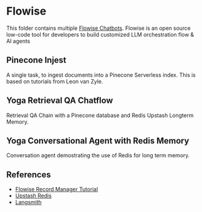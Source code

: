 # Flowise

This folder contains multiple [Flowise Chatbots](https://flowiseai.com/).  Flowise is an open source low-code tool for developers to build customized LLM orchestration flow & AI agents

## Pinecone Injest

A single task, to ingest documents into a Pinecone Serverless index.  This is based on tutorials
from Leon van Zyle.  

## Yoga Retrieval QA Chatflow

Retrieval QA Chain with a Pinecone database and Redis Upstash Longterm Memory.

## Yoga Conversational Agent with Redis Memory

Conversation agent demostrating the use of Redis for long term memory.

## References

- [Flowise Record Manager Tutorial](https://youtu.be/sNk6-ISi7i4?si=66H8i8AEg6YyaD1K)
- [Upstash Redis](https://console.upstash.com/redis)
- [Langsmith](https://smith.langchain.com)